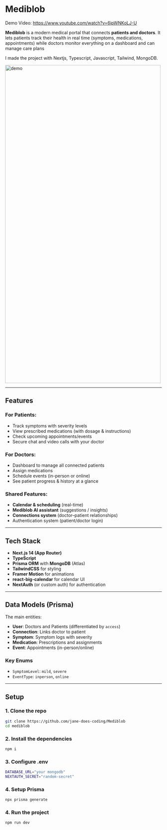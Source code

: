 # Mediblob

Demo Video: https://www.youtube.com/watch?v=6ipWNKoLJ-U

**Mediblob** is a modern medical portal that connects **patients and doctors**. It lets patients track their health in real time (symptoms, medications, appointments) while doctors monitor everything on a dashboard and can manage care plans

I made the project with Nextjs, Typescript, Javascript, Tailwind, MongoDB.

<img width="500" height="1024" alt="demo" src="https://github.com/user-attachments/assets/e5ae57b6-aa2c-4abd-a434-b430fa407466" />

---

## Features

### For Patients:

- Track symptoms with severity levels
- View prescribed medications (with dosage & instructions)
- Check upcoming appointments/events
- Secure chat and video calls with your doctor

### For Doctors:

- Dashboard to manage all connected patients
- Assign medications
- Schedule events (in-person or online)
- See patient progress & history at a glance

### Shared Features:

- **Calendar & scheduling** (real-time)
- **Mediblob AI assistant** (suggestions / insights)
- **Connections system** (doctor–patient relationships)
- Authentication system (patient/doctor login)

---

## Tech Stack

- **Next.js 14 (App Router)**
- **TypeScript**
- **Prisma ORM** with **MongoDB** (Atlas)
- **TailwindCSS** for styling
- **Framer Motion** for animations
- **react-big-calendar** for calendar UI
- **NextAuth** (or custom auth) for authentication

---

## Data Models (Prisma)

The main entities:

- **User**: Doctors and Patients (differentiated by `access`)
- **Connection**: Links doctor to patient
- **Symptom**: Symptom logs with severity
- **Medication**: Prescriptions and assignments
- **Event**: Appointments (in-person/online)

### Key Enums

- `SymptomLevel`: `mild`, `severe`
- `EventType`: `inperson`, `online`

---

## Setup

### 1. Clone the repo

```bash
git clone https://github.com/jane-does-coding/Mediblob
cd mediblob
```

### 2. Install the dependencies

```bash
npm i
```

### 3. Configure .env

```bash
DATABASE_URL="your mongodb"
NEXTAUTH_SECRET="random-secret"
```

### 4. Setup Prisma

```bash
npx prisma generate
```

### 4. Run the project

```bash
npm run dev
```
